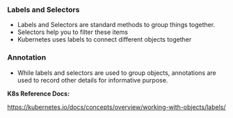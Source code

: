### Labels and Selectors 
- Labels and Selectors are standard methods to group things together.
- Selectors help you to filter these items
- Kubernetes uses labels to connect different objects together

### Annotation 
- While labels and selectors are used to group objects, annotations are used to record other details for informative purpose.

**K8s Reference Docs:**

https://kubernetes.io/docs/concepts/overview/working-with-objects/labels/
